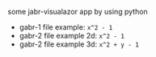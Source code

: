 some jabr-visualazor app by using python

- gabr-1 file example: `x^2 - 1`
- gabr-2 file example 2d: `x^2 - 1`
- gabr-2 file example 3d: `x^2 + y - 1`
